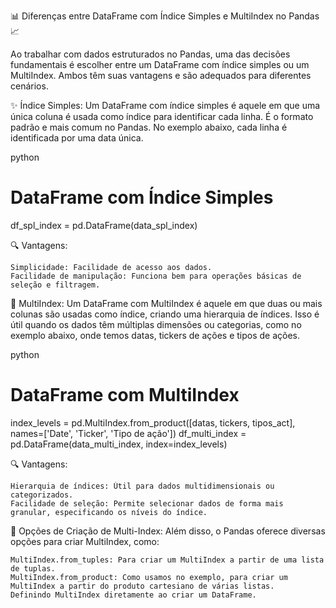 📊 Diferenças entre DataFrame com Índice Simples e MultiIndex no Pandas 📈

Ao trabalhar com dados estruturados no Pandas, uma das decisões fundamentais é escolher entre um DataFrame com índice simples ou um MultiIndex. Ambos têm suas vantagens e são adequados para diferentes cenários.

✨ Índice Simples:
Um DataFrame com índice simples é aquele em que uma única coluna é usada como índice para identificar cada linha. É o formato padrão e mais comum no Pandas. No exemplo abaixo, cada linha é identificada por uma data única.

python

# DataFrame com Índice Simples
df_spl_index = pd.DataFrame(data_spl_index)

🔍 Vantagens:

    Simplicidade: Facilidade de acesso aos dados.
    Facilidade de manipulação: Funciona bem para operações básicas de seleção e filtragem.

🌟 MultiIndex:
Um DataFrame com MultiIndex é aquele em que duas ou mais colunas são usadas como índice, criando uma hierarquia de índices. Isso é útil quando os dados têm múltiplas dimensões ou categorias, como no exemplo abaixo, onde temos datas, tickers de ações e tipos de ações.

python

# DataFrame com MultiIndex
index_levels = pd.MultiIndex.from_product([datas, tickers, tipos_act], names=['Date', 'Ticker', 'Tipo de ação'])
df_multi_index = pd.DataFrame(data_multi_index, index=index_levels)

🔍 Vantagens:

    Hierarquia de índices: Útil para dados multidimensionais ou categorizados.
    Facilidade de seleção: Permite selecionar dados de forma mais granular, especificando os níveis do índice.

🔄 Opções de Criação de Multi-Index:
Além disso, o Pandas oferece diversas opções para criar MultiIndex, como:

    MultiIndex.from_tuples: Para criar um MultiIndex a partir de uma lista de tuplas.
    MultiIndex.from_product: Como usamos no exemplo, para criar um MultiIndex a partir do produto cartesiano de várias listas.
    Definindo MultiIndex diretamente ao criar um DataFrame.


